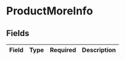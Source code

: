# ProductMoreInfo


## Fields

| Field       | Type        | Required    | Description |
| ----------- | ----------- | ----------- | ----------- |